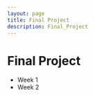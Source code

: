 ```yaml
---
layout: page
title: Final Project
description: Final_Project
---
```


# Final Project

- Week 1  
- Week 2
